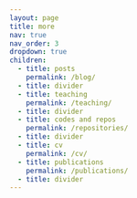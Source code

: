 ```yaml
---
layout: page
title: more
nav: true
nav_order: 3
dropdown: true
children:
  - title: posts
    permalink: /blog/
  - title: divider
  - title: teaching
    permalink: /teaching/
  - title: divider
  - title: codes and repos
    permalink: /repositories/
  - title: divider
  - title: cv
    permalink: /cv/
  - title: publications
    permalink: /publications/
  - title: divider
---
```


